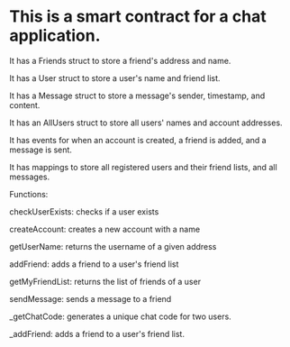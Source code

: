 # This is a smart contract for a chat application.

It has a Friends struct to store a friend's address and name.

It has a User struct to store a user's name and friend list.

It has a Message struct to store a message's sender, timestamp, and content.

It has an AllUsers struct to store all users' names and account addresses.

It has events for when an account is created, a friend is added, and a message is sent.

It has mappings to store all registered users and their friend lists, and all messages.

Functions:

checkUserExists: checks if a user exists

createAccount: creates a new account with a name

getUserName: returns the username of a given address

addFriend: adds a friend to a user's friend list

getMyFriendList: returns the list of friends of a user

sendMessage: sends a message to a friend

\_getChatCode: generates a unique chat code for two users.

\_addFriend: adds a friend to a user's friend list.
